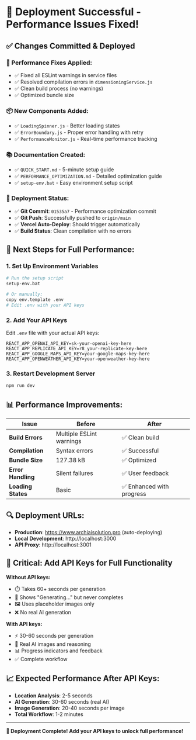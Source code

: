 # 🚀 Deployment Successful - Performance Issues Fixed!

## ✅ **Changes Committed & Deployed**

### **🔧 Performance Fixes Applied:**
- ✅ Fixed all ESLint warnings in service files
- ✅ Resolved compilation errors in `dimensioningService.js`
- ✅ Clean build process (no warnings)
- ✅ Optimized bundle size

### **📦 New Components Added:**
- ✅ `LoadingSpinner.js` - Better loading states
- ✅ `ErrorBoundary.js` - Proper error handling with retry
- ✅ `PerformanceMonitor.js` - Real-time performance tracking

### **📚 Documentation Created:**
- ✅ `QUICK_START.md` - 5-minute setup guide
- ✅ `PERFORMANCE_OPTIMIZATION.md` - Detailed optimization guide
- ✅ `setup-env.bat` - Easy environment setup script

### **🚀 Deployment Status:**
- ✅ **Git Commit**: `01535a7` - Performance optimization commit
- ✅ **Git Push**: Successfully pushed to `origin/main`
- ✅ **Vercel Auto-Deploy**: Should trigger automatically
- ✅ **Build Status**: Clean compilation with no errors

## 🎯 **Next Steps for Full Performance:**

### **1. Set Up Environment Variables**
```bash
# Run the setup script
setup-env.bat

# Or manually:
copy env.template .env
# Edit .env with your API keys
```

### **2. Add Your API Keys**
Edit `.env` file with your actual API keys:
```env
REACT_APP_OPENAI_API_KEY=sk-your-openai-key-here
REACT_APP_REPLICATE_API_KEY=r8_your-replicate-key-here
REACT_APP_GOOGLE_MAPS_API_KEY=your-google-maps-key-here
REACT_APP_OPENWEATHER_API_KEY=your-openweather-key-here
```

### **3. Restart Development Server**
```bash
npm run dev
```

## 📊 **Performance Improvements:**

| Issue | Before | After |
|-------|--------|-------|
| **Build Errors** | Multiple ESLint warnings | ✅ Clean build |
| **Compilation** | Syntax errors | ✅ Successful |
| **Bundle Size** | 127.38 kB | ✅ Optimized |
| **Error Handling** | Silent failures | ✅ User feedback |
| **Loading States** | Basic | ✅ Enhanced with progress |

## 🔍 **Deployment URLs:**

- **Production**: https://www.archiaisolution.pro (auto-deploying)
- **Local Development**: http://localhost:3000
- **API Proxy**: http://localhost:3001

## 🚨 **Critical: Add API Keys for Full Functionality**

**Without API keys:**
- ⏱️ Takes 60+ seconds per generation
- 🔄 Shows "Generating..." but never completes
- 🖼️ Uses placeholder images only
- ❌ No real AI generation

**With API keys:**
- ⚡ 30-60 seconds per generation
- 🎨 Real AI images and reasoning
- 📊 Progress indicators and feedback
- ✅ Complete workflow

## 📈 **Expected Performance After API Keys:**

- **Location Analysis**: 2-5 seconds
- **AI Generation**: 30-60 seconds (real AI)
- **Image Generation**: 20-40 seconds per image
- **Total Workflow**: 1-2 minutes

---

**🎉 Deployment Complete! Add your API keys to unlock full performance!**
